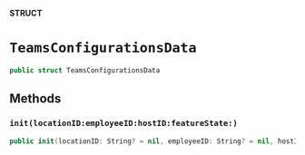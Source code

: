 **STRUCT**

# `TeamsConfigurationsData`

```swift
public struct TeamsConfigurationsData
```

## Methods
### `init(locationID:employeeID:hostID:featureState:)`

```swift
public init(locationID: String? = nil, employeeID: String? = nil, hostID: String? = nil, featureState: PeopleFeature)
```
